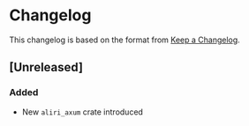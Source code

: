 # Changelog

This changelog is based on the format from [Keep a Changelog](https://keepachangelog.com/en/1.0.0/).

## [Unreleased]
### Added
- New `aliri_axum` crate introduced

